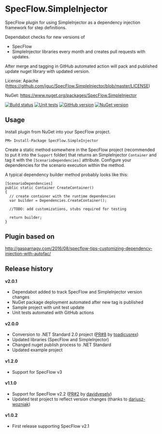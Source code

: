 ﻿# SpecFlow.SimpleInjector
SpecFlow plugin for using SimpleInjector as a dependency injection framework for step definitions.


Dependabot checks for new versions of 
* SpecFlow
* SimpleInjector
libraries every month and creates pull requests with updates.

After merge and tagging in GitHub automated action will pack and published update nuget library with updated version.

License: Apache (https://github.com/jguc/SpecFlow.SimpleInjector/blob/master/LICENSE)

NuGet: https://www.nuget.org/packages/SpecFlow.SimpleInjector

[![Build status](https://ci.appveyor.com/api/projects/status/17s8ujeigojldjfn/branch/master?svg=true)](https://ci.appveyor.com/project/jguc/specflow-simpleinjector/branch/master)
[![Unit tests](https://github.com/jguc/SpecFlow.SimpleInjector/actions/workflows/build-and-test.yml/badge.svg)](https://github.com/jguc/SpecFlow.SimpleInjector/actions/workflows/build-and-test.yml/badge.svg)
[![GitHub version](https://badge.fury.io/gh/jguc%2FSpecFlow.SimpleInjector.svg)](https://badge.fury.io/gh/jguc%2FSpecFlow.SimpleInjector)
[![NuGet version](https://badge.fury.io/nu/SpecFlow.SimpleInjector.svg)](https://badge.fury.io/nu/SpecFlow.SimpleInjector)

## Usage

Install plugin from NuGet into your SpecFlow project.

    PM> Install-Package SpecFlow.SimpleInjector
  
Create a static method somewhere in the SpecFlow project (recommended to put it into the `Support` folder) that returns an SimpleInjector `Container` and tag it with the `[ScenarioDependencies]` attribute. Configure your dependencies for the scenario execution within the method.

A typical dependency builder method probably looks like this:

    [ScenarioDependencies]
    public static Container CreateContainer()
    {
      // create container with the runtime dependencies
      var builder = Dependencies.CreateContainer();

      //TODO: add customizations, stubs required for testing

      return builder;
    }

## Plugin based on 

http://gasparnagy.com/2016/08/specflow-tips-customizing-dependency-injection-with-autofac/

## Release history

#### v2.0.1

* Dependabot added to track SpecFlow and SimpleInjector version changes
* NuGet package deployment automated after new tag is published
* Sample project with unit test update
* Unit tests automated with GitHub actions

#### v2.0.0

* Conversion to .NET Standard 2.0 project ([PR#8](https://github.com/jguc/SpecFlow.SimpleInjector/pull/8) by [toadicusrex](https://github.com/toadicusrex))
* Updated libraries (SpecFlow and SimpleInjector)
* Changed nuget publish process to .NET Standard
* Updated example project


#### v1.2.0

* Support for SpecFlow v3

#### v1.1.0

* Support for SpecFlow v2.2 ([PR#2](https://github.com/jguc/SpecFlow.SimpleInjector/pull/2) by [davidvesely](https://github.com/davidvesely))
* Updated test project to reflect version changes (thanks to [dariusz-wozniak](https://github.com/dariusz-wozniak))

#### v1.0.2

* First release supporting SpecFlow v2.1

